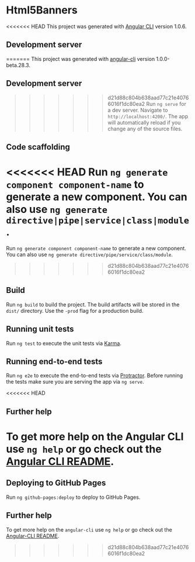 # Html5Banners

<<<<<<< HEAD
This project was generated with [Angular CLI](https://github.com/angular/angular-cli) version 1.0.6.

## Development server

=======
This project was generated with [angular-cli](https://github.com/angular/angular-cli) version 1.0.0-beta.28.3.

## Development server
>>>>>>> d21d88c804b638aad77c21e40766016f1dc80ea2
Run `ng serve` for a dev server. Navigate to `http://localhost:4200/`. The app will automatically reload if you change any of the source files.

## Code scaffolding

<<<<<<< HEAD
Run `ng generate component component-name` to generate a new component. You can also use `ng generate directive|pipe|service|class|module`.
=======
Run `ng generate component component-name` to generate a new component. You can also use `ng generate directive/pipe/service/class/module`.
>>>>>>> d21d88c804b638aad77c21e40766016f1dc80ea2

## Build

Run `ng build` to build the project. The build artifacts will be stored in the `dist/` directory. Use the `-prod` flag for a production build.

## Running unit tests

Run `ng test` to execute the unit tests via [Karma](https://karma-runner.github.io).

## Running end-to-end tests

Run `ng e2e` to execute the end-to-end tests via [Protractor](http://www.protractortest.org/).
Before running the tests make sure you are serving the app via `ng serve`.

<<<<<<< HEAD
## Further help

To get more help on the Angular CLI use `ng help` or go check out the [Angular CLI README](https://github.com/angular/angular-cli/blob/master/README.md).
=======
## Deploying to GitHub Pages

Run `ng github-pages:deploy` to deploy to GitHub Pages.

## Further help

To get more help on the `angular-cli` use `ng help` or go check out the [Angular-CLI README](https://github.com/angular/angular-cli/blob/master/README.md).
>>>>>>> d21d88c804b638aad77c21e40766016f1dc80ea2

